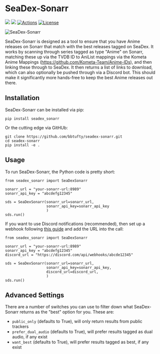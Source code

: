 # SeaDex-Sonarr

[![](https://img.shields.io/pypi/v/seadex_sonarr.svg?label=PyPI&style=flat-square)](https://pypi.org/pypi/seadex_sonarr/)
[![](https://img.shields.io/pypi/pyversions/seadex_sonarr.svg?label=Python&color=yellow&style=flat-square)](https://pypi.org/pypi/seadex_sonarr/)
[![Actions](https://img.shields.io/github/actions/workflow/status/bbtufty/seadex-sonarr/build.yaml?branch=main&style=flat-square)](https://github.com/bbtufty/seadex-sonarr/actions)
[![License](https://img.shields.io/badge/license-GNUv3-blue.svg?label=License&style=flat-square)](LICENSE)

![SeaDex-Sonarr](example_post.png)

SeaDex-Sonarr is designed as a tool to ensure that you have Anime releases on Sonarr that match with the best releases
tagged on SeaDex. It works by scanning through series tagged as type "Anime" on Sonarr, matching these up via the TVDB
ID to AniList mappings via the Kometa Anime Mappings (https://github.com/Kometa-Team/Anime-IDs), and then linking 
these through to SeaDex. It then returns a list of links to download, which can also optionally be pushed through
via a Discord bot. This should make it significantly more hands-free to keep the best Anime releases out there.

## Installation

SeaDex-Sonarr can be installed via pip:

```
pip install seadex_sonarr
```

Or the cutting edge via GitHUb:

```
git clone https://github.com/bbtufty/seadex-sonarr.git
cd seadex-sonarr
pip install -e .
```

## Usage

To run SeaDex-Sonarr, the Python code is pretty short:

```
from seadex_sonarr import SeaDexSonarr

sonarr_url = "your-sonarr-url:8989"
sonarr_api_key = "abcdefg12345"

sds = SeaDexSonarr(sonarr_url=sonarr_url, 
                   sonarr_api_key=sonarr_api_key
                   )
sds.run()
```

If you want to use Discord notifications (recommended), then set up a webhook following 
[this guide](https://support.discord.com/hc/en-us/articles/228383668-Intro-to-Webhooks) and add the URL into the call:

```
from seadex_sonarr import SeaDexSonarr

sonarr_url = "your-sonarr-url:8989"
sonarr_api_key = "abcdefg12345"
discord_url = "https://discord.com/api/webhooks/abcde12345"

sds = SeaDexSonarr(sonarr_url=sonarr_url, 
                   sonarr_api_key=sonarr_api_key,
                   discord_url=discord_url,
                   )
sds.run()
```

## Advanced Settings

There are a number of switches you can use to filter down what SeaDex-Sonarr returns as the "best" option for you. These 
are:

- `public_only` (defaults to True), will only return results
  from public trackers
- `prefer_dual_audio` (defaults to True), will prefer results
  tagged as dual audio, if any exist
- `want_best` (defaults to True), will prefer results tagged
  as best, if any exist
